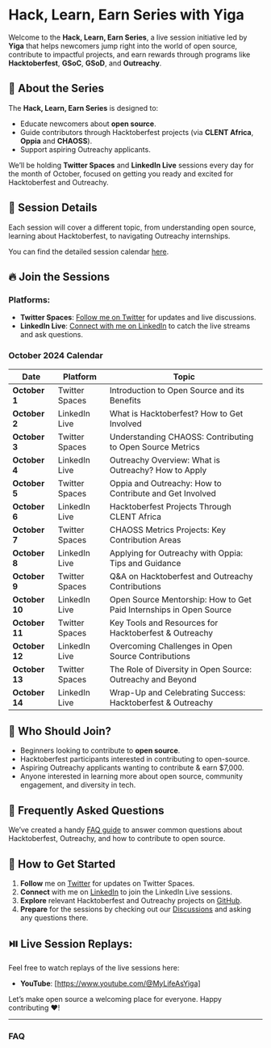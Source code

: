 # Hack, Learn, Earn Series with Yiga

Welcome to the **Hack, Learn, Earn Series**, a live session initiative led by **Yiga** that helps newcomers jump right into the world of open source, contribute to impactful projects, and earn rewards through programs like **Hacktoberfest**, **GSoC**, **GSoD**, and **Outreachy**.

## 🌟 About the Series

The **Hack, Learn, Earn Series** is designed to:
- Educate newcomers about **open source**.
- Guide contributors through Hacktoberfest projects (via **CLENT Africa**, **Oppia** and **CHAOSS**).
- Support aspiring Outreachy applicants.
  
We’ll be holding **Twitter Spaces** and **LinkedIn Live** sessions every day for the month of October, focused on getting you ready and excited for Hacktoberfest and Outreachy.

## 🚀 Session Details

Each session will cover a different topic, from understanding open source, learning about Hacktoberfest, to navigating Outreachy internships.

You can find the detailed session calendar [here](#october-2024-calendar).

## 🔥 Join the Sessions

### Platforms:
- **Twitter Spaces**: [Follow me on Twitter](your_twitter_link) for updates and live discussions.
- **LinkedIn Live**: [Connect with me on LinkedIn](your_linkedin_link) to catch the live streams and ask questions.

### October 2024 Calendar

| **Date**       | **Platform**     | **Topic**                                                      |
|----------------|------------------|----------------------------------------------------------------|
| **October 1**  | Twitter Spaces    | Introduction to Open Source and its Benefits                   |
| **October 2**  | LinkedIn Live     | What is Hacktoberfest? How to Get Involved                     |
| **October 3**  | Twitter Spaces    | Understanding CHAOSS: Contributing to Open Source Metrics       |
| **October 4**  | LinkedIn Live     | Outreachy Overview: What is Outreachy? How to Apply             |
| **October 5**  | Twitter Spaces    | Oppia and Outreachy: How to Contribute and Get Involved         |
| **October 6**  | LinkedIn Live     | Hacktoberfest Projects Through CLENT Africa                    |
| **October 7**  | Twitter Spaces    | CHAOSS Metrics Projects: Key Contribution Areas                |
| **October 8**  | LinkedIn Live     | Applying for Outreachy with Oppia: Tips and Guidance            |
| **October 9**  | Twitter Spaces    | Q&A on Hacktoberfest and Outreachy Contributions                |
| **October 10** | LinkedIn Live     | Open Source Mentorship: How to Get Paid Internships in Open Source    |
| **October 11** | Twitter Spaces    | Key Tools and Resources for Hacktoberfest & Outreachy           |
| **October 12** | LinkedIn Live     | Overcoming Challenges in Open Source Contributions              |
| **October 13** | Twitter Spaces    | The Role of Diversity in Open Source: Outreachy and Beyond      |
| **October 14** | LinkedIn Live     | Wrap-Up and Celebrating Success: Hacktoberfest & Outreachy      |

## 🎯 Who Should Join?

- Beginners looking to contribute to **open source**.
- Hacktoberfest participants interested in contributing to open-source.
- Aspiring Outreachy applicants wanting to contribute & earn $7,000.
- Anyone interested in learning more about open source, community engagement, and diversity in tech.

## 🙋 Frequently Asked Questions

We’ve created a handy [FAQ guide](#faq) to answer common questions about Hacktoberfest, Outreachy, and how to contribute to open source.

## 🧭 How to Get Started

1. **Follow** me on [Twitter](https://twitter.com/yiga_01) for updates on Twitter Spaces.
2. **Connect** with me on [LinkedIn](https://ng.linkedin.com/in/yigakpoa) to join the LinkedIn Live sessions.
3. **Explore** relevant Hacktoberfest and Outreachy projects on [GitHub](https://github.com/yigakpoa/Hack-Learn-Earn-Series).
4. **Prepare** for the sessions by checking out our [Discussions](https://github.com/yigakpoa/Hack-Learn-Earn-Series/discussions/categories/q-a) and asking any questions there.

## ⏯️ Live Session Replays:

Feel free to watch replays of the live sessions here:
- **YouTube**: [https://www.youtube.com/@MyLifeAsYiga]

Let’s make open source a welcoming place for everyone. Happy contributing ❤️!

---

### FAQ

